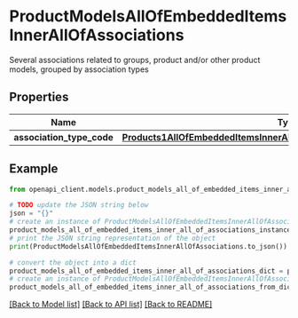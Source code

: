 # ProductModelsAllOfEmbeddedItemsInnerAllOfAssociations

Several associations related to groups, product and/or other product models, grouped by association types

## Properties

Name | Type | Description | Notes
------------ | ------------- | ------------- | -------------
**association_type_code** | [**Products1AllOfEmbeddedItemsInnerAllOfAssociationsAssociationTypeCode**](Products1AllOfEmbeddedItemsInnerAllOfAssociationsAssociationTypeCode.md) |  | [optional] 

## Example

```python
from openapi_client.models.product_models_all_of_embedded_items_inner_all_of_associations import ProductModelsAllOfEmbeddedItemsInnerAllOfAssociations

# TODO update the JSON string below
json = "{}"
# create an instance of ProductModelsAllOfEmbeddedItemsInnerAllOfAssociations from a JSON string
product_models_all_of_embedded_items_inner_all_of_associations_instance = ProductModelsAllOfEmbeddedItemsInnerAllOfAssociations.from_json(json)
# print the JSON string representation of the object
print(ProductModelsAllOfEmbeddedItemsInnerAllOfAssociations.to_json())

# convert the object into a dict
product_models_all_of_embedded_items_inner_all_of_associations_dict = product_models_all_of_embedded_items_inner_all_of_associations_instance.to_dict()
# create an instance of ProductModelsAllOfEmbeddedItemsInnerAllOfAssociations from a dict
product_models_all_of_embedded_items_inner_all_of_associations_from_dict = ProductModelsAllOfEmbeddedItemsInnerAllOfAssociations.from_dict(product_models_all_of_embedded_items_inner_all_of_associations_dict)
```
[[Back to Model list]](../README.md#documentation-for-models) [[Back to API list]](../README.md#documentation-for-api-endpoints) [[Back to README]](../README.md)


